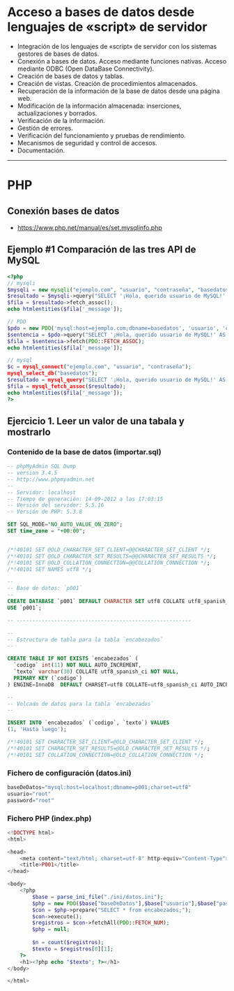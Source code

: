 # Acceso a bases de datos desde lenguajes de «script» de servidor
- Integración de los lenguajes de «script» de servidor con los sistemas gestores de bases de datos.
- Conexión a bases de datos. Acceso mediante funciones nativas. Acceso mediante ODBC (Open DataBase Connectivity).
- Creación de bases de datos y tablas.
- Creación de vistas. Creación de procedimientos almacenados.
- Recuperación de la información de la base de datos desde una página web.
- Modificación de la información almacenada: inserciones, actualizaciones y borrados.
- Verificación de la información.
- Gestión de errores.
- Verificación del funcionamiento y pruebas de rendimiento.
- Mecanismos de seguridad y control de accesos.
- Documentación. 

---------------------

# PHP

## Conexión bases de datos
* https://www.php.net/manual/es/set.mysqlinfo.php

## Ejemplo #1 Comparación de las tres API de MySQL

```PHP
<?php
// mysqli
$mysqli = new mysqli("ejemplo.com", "usuario", "contraseña", "basedatos");
$resultado = $mysqli->query("SELECT '¡Hola, querido usuario de MySQL!' AS _message FROM DUAL");
$fila = $resultado->fetch_assoc();
echo htmlentities($fila['_message']);

// PDO
$pdo = new PDO('mysql:host=ejemplo.com;dbname=basedatos', 'usuario', 'contraseña');
$sentencia = $pdo->query("SELECT '¡Hola, querido usuario de MySQL!' AS _message FROM DUAL");
$fila = $sentencia->fetch(PDO::FETCH_ASSOC);
echo htmlentities($fila['_message']);

// mysql
$c = mysql_connect("ejemplo.com", "usuario", "contraseña");
mysql_select_db("basedatos");
$resultado = mysql_query("SELECT '¡Hola, querido usuario de MySQL!' AS _message FROM DUAL");
$fila = mysql_fetch_assoc($resultado);
echo htmlentities($fila['_message']);
?>
```

## Ejercicio 1. Leer un valor de una tabala y mostrarlo

### Contenido de la base de datos (importar.sql)
```SQL
-- phpMyAdmin SQL Dump
-- version 3.4.5
-- http://www.phpmyadmin.net
--
-- Servidor: localhost
-- Tiempo de generación: 14-09-2012 a las 17:03:15
-- Versión del servidor: 5.5.16
-- Versión de PHP: 5.3.8

SET SQL_MODE="NO_AUTO_VALUE_ON_ZERO";
SET time_zone = "+00:00";


/*!40101 SET @OLD_CHARACTER_SET_CLIENT=@@CHARACTER_SET_CLIENT */;
/*!40101 SET @OLD_CHARACTER_SET_RESULTS=@@CHARACTER_SET_RESULTS */;
/*!40101 SET @OLD_COLLATION_CONNECTION=@@COLLATION_CONNECTION */;
/*!40101 SET NAMES utf8 */;

--
-- Base de datos: `p001`
--
CREATE DATABASE `p001` DEFAULT CHARACTER SET utf8 COLLATE utf8_spanish_ci;
USE `p001`;

-- --------------------------------------------------------

--
-- Estructura de tabla para la tabla `encabezados`
--

CREATE TABLE IF NOT EXISTS `encabezados` (
  `codigo` int(11) NOT NULL AUTO_INCREMENT,
  `texto` varchar(30) COLLATE utf8_spanish_ci NOT NULL,
  PRIMARY KEY (`codigo`)
) ENGINE=InnoDB  DEFAULT CHARSET=utf8 COLLATE=utf8_spanish_ci AUTO_INCREMENT=2 ;

--
-- Volcado de datos para la tabla `encabezados`
--

INSERT INTO `encabezados` (`codigo`, `texto`) VALUES
(1, 'Hasta luego');

/*!40101 SET CHARACTER_SET_CLIENT=@OLD_CHARACTER_SET_CLIENT */;
/*!40101 SET CHARACTER_SET_RESULTS=@OLD_CHARACTER_SET_RESULTS */;
/*!40101 SET COLLATION_CONNECTION=@OLD_COLLATION_CONNECTION */;
``` 

### Fichero de configuración (datos.ini)

```PHP
baseDeDatos="mysql:host=localhost;dbname=p001;charset=utf8"
usuario="root"
password="root"
```

### Fichero PHP (index.php)

```PHP
<!DOCTYPE html>
<html>

<head>
	<meta content="text/html; charset=utf-8" http-equiv="Content-Type">
	<title>P001</title>
</head>

<body>
	<?php
		$base = parse_ini_file("./ini/datos.ini");
		$php = new PDO($base["baseDeDatos"],$base["usuario"],$base["password"]);
		$con = $php->prepare("SELECT * from encabezados;");
		$con->execute();
		$registros = $con->fetchAll(PDO::FETCH_NUM);
		$php = null;
		
		$n = count($registros);
		$texto = $registros[0][1];
	?>
	<h1><?php echo "$texto"; ?></h1>
</body>

</html>
```
